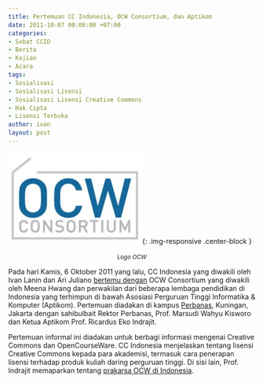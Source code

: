 ```yaml
---
title: Pertemuan CC Indonesia, OCW Consortium, dan Aptikom
date: 2011-10-07 00:00:00 +07:00
categories:
- Sobat CCID
- Berita
- Kajian
- Acara
tags:
- Sosialisasi
- Sosialisasi Lisensi
- Sosialisasi Lisensi Creative Commons
- Hak Cipta
- Lisensi Terbuka
author: ivan
layout: post
---
```


![Logo OCW.jpg](/uploads/Logo%20OCW.jpg){: .img-responsive .center-block }

<center><small><i>Logo OCW</i></small></center>

Pada hari Kamis, 6 Oktober 2011 yang lalu, CC Indonesia yang diwakili oleh Ivan Lanin dan Ari Juliano [bertemu dengan](http://www.ocwconsortium.org/en/community/events/icalrepeat.detail/2011/10/06/35/-/ZGFkN2JiZGNiYmM0YTg5MGYwMzUyMTRiZDFiNDdkMDA=/learn-to-share-a-talk-discussion-chat-shindig-event-whatever-you-want-to-call-it-on-ocw) OCW Consortium yang diwakili oleh Meena Hwang dan perwakilan dari beberapa lembaga pendidikan di Indonesia yang terhimpun di bawah Asosiasi Perguruan Tinggi Informatika & Komputer (Aptikom). Pertemuan diadakan di kampus [Perbanas](http://perbanasinstitute.ac.id), Kuningan, Jakarta dengan sahibulbait Rektor Perbanas, Prof. Marsudi Wahyu Kisworo dan Ketua Aptikom Prof. Ricardus Eko Indrajit.

Pertemuan informal ini diadakan untuk berbagi informasi mengenai Creative Commons dan OpenCourseWare. CC Indonesia menjelaskan tentang lisensi Creative Commons kepada para akademisi, termasuk cara penerapan lisensi terhadap produk kuliah daring perguruan tinggi. Di sisi lain, Prof. Indrajit memaparkan tentang [prakarsa OCW di Indonesia](http://us.detikinet.com/read/2011/05/12/134312/1638172/398/inisiatif-indonesia-menarik-perhatian-dunia-opencourseware).